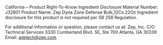  
 
 
California – Product Right-To-Know Ingredient Disclosure 
Material Number: J32801 
Product Name: Zep Dyna Zone Defense Bulk_12Cs 22Oz 
Ingredient disclosure for this product is not required per SB 258 Regulation. 
 
For additional information or question, please contact us at: 
Zep, Inc. 
C/O Technical Services 
3330 Cumberland Blvd. SE, Ste 700 
Atlanta, GA 30339 
Email: asktech@zep.com 
 
 
 
 
